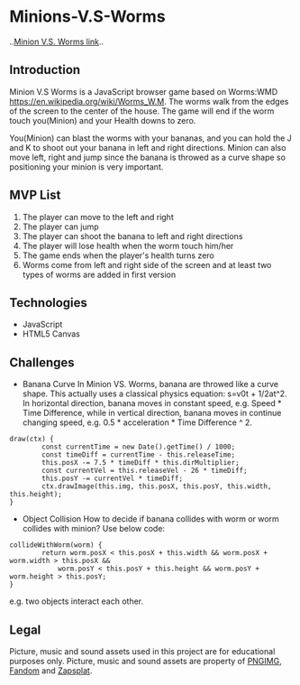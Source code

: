 # Minions-V.S-Worms

..[Minion V.S. Worms link](https://minion-vs-worms.herokuapp.com)..

## Introduction
Minion V.S Worms is a JavaScript browser game based on Worms:WMD https://en.wikipedia.org/wiki/Worms_W.M. The worms walk from the edges of the screen to the center of the house. The game will end if the worm touch you(Minion) and your Health downs to zero.

You(Minion) can blast the worms with your bananas, and you can hold the J and K to shoot out your banana in left and right directions. Minion can also move left, right and jump since the banana is throwed as a curve shape so positioning your minion is very important.


## MVP List
1. The player can move to the left and right
2. The player can jump
3. The player can shoot the banana to left and right directions
4. The player will lose health when the worm touch him/her
5. The game ends when the player's health turns zero
6. Worms come from left and right side of the screen and at least two types of worms are added in first version

## Technologies
- JavaScript
- HTML5 Canvas

## Challenges
- Banana Curve
In Minion VS. Worms, banana are throwed like a curve shape. This actually uses a classical physics equation: s=v0t + 1/2at^2. In horizontal direction, banana moves in constant speed, e.g. Speed * Time Difference, while in vertical direction, banana moves in continue changing speed, e.g. 0.5 * acceleration * Time Difference ^ 2.
```
draw(ctx) {
        const currentTime = new Date().getTime() / 1000;
        const timeDiff = currentTime - this.releaseTime;
        this.posX -= 7.5 * timeDiff * this.dirMultiplier;
        const currentVel = this.releaseVel - 26 * timeDiff;
        this.posY -= currentVel * timeDiff;
        ctx.drawImage(this.img, this.posX, this.posY, this.width, this.height);
}
```

- Object Collision
How to decide if banana collides with worm or worm collides with minion? Use below code:
```
collideWithWorm(worm) {
        return worm.posX < this.posX + this.width && worm.posX + worm.width > this.posX && 
            worm.posY < this.posY + this.height && worm.posY + worm.height > this.posY;
}
```
e.g. two objects interact each other.

## Legal
Picture, music and sound assets used in this project are for educational purposes only. Picture, music and sound assets are property of [PNGIMG](http://pngimg.com), [Fandom](https://www.fandom.com/) and [Zapsplat](https://www.zapsplat.com).
